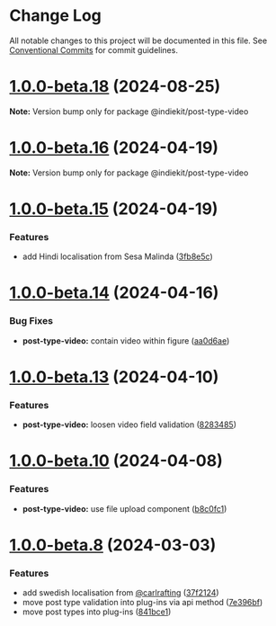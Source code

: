 # Change Log

All notable changes to this project will be documented in this file.
See [Conventional Commits](https://conventionalcommits.org) for commit guidelines.

# [1.0.0-beta.18](https://github.com/getindiekit/indiekit/compare/v1.0.0-beta.17...v1.0.0-beta.18) (2024-08-25)

**Note:** Version bump only for package @indiekit/post-type-video





# [1.0.0-beta.16](https://github.com/getindiekit/indiekit/compare/v1.0.0-beta.15...v1.0.0-beta.16) (2024-04-19)

**Note:** Version bump only for package @indiekit/post-type-video





# [1.0.0-beta.15](https://github.com/getindiekit/indiekit/compare/v1.0.0-beta.14...v1.0.0-beta.15) (2024-04-19)


### Features

* add Hindi localisation from Sesa Malinda ([3fb8e5c](https://github.com/getindiekit/indiekit/commit/3fb8e5c619ae73a4820e3a61b320472e70e403d7))





# [1.0.0-beta.14](https://github.com/getindiekit/indiekit/compare/v1.0.0-beta.13...v1.0.0-beta.14) (2024-04-16)


### Bug Fixes

* **post-type-video:** contain video within figure ([aa0d6ae](https://github.com/getindiekit/indiekit/commit/aa0d6ae77d4242cd974a64b284f616c6c4de2298))





# [1.0.0-beta.13](https://github.com/getindiekit/indiekit/compare/v1.0.0-beta.12...v1.0.0-beta.13) (2024-04-10)


### Features

* **post-type-video:** loosen video field validation ([8283485](https://github.com/getindiekit/indiekit/commit/8283485b705e7247663252d260bdb59e89f61299))





# [1.0.0-beta.10](https://github.com/getindiekit/indiekit/compare/v1.0.0-beta.9...v1.0.0-beta.10) (2024-04-08)


### Features

* **post-type-video:** use file upload component ([b8c0fc1](https://github.com/getindiekit/indiekit/commit/b8c0fc1cc0ca976c43d77982a58d8a12e1958b3b))





# [1.0.0-beta.8](https://github.com/getindiekit/indiekit/compare/v1.0.0-beta.7...v1.0.0-beta.8) (2024-03-03)


### Features

* add swedish localisation from [@carlrafting](https://github.com/carlrafting) ([37f2124](https://github.com/getindiekit/indiekit/commit/37f2124dabbf6272ebb94a90f17c7758a9962a37))
* move post type validation into plug-ins via api method ([7e396bf](https://github.com/getindiekit/indiekit/commit/7e396bf961c60f122062e8f92fbf2440c05bd1bd))
* move post types into plug-ins ([841bce1](https://github.com/getindiekit/indiekit/commit/841bce15406c79edac3377c9632c6c3cc86a7d7d))
